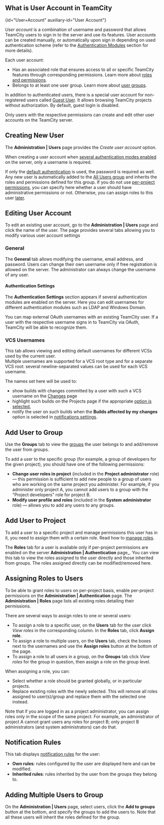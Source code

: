 [//]: # (title: Creating and Managing Users)
[//]: # (auxiliary-id: Creating and Managing Users;Managing Users and User Groups)

## What is User Account in TeamCity
{id="User+Account" auxiliary-id="User Account"}

_User account_ is a combination of username and password that allows TeamCity users to sign in to the server and use its features. User accounts can be created manually, or automatically upon sign in depending on used authentication scheme (refer to the [Authentication Modules](authentication-modules.md) section for more details).

Each user account:
* Has an associated role that ensures access to all or specific TeamCity features through corresponding permissions. Learn more about [roles and permissions](managing-roles-and-permissions.md).
* Belongs to at least one user group. Learn more about [user groups](creating-and-managing-user-groups.md).

In addition to authenticated users, there is a special user account for non-registered users called [Guest User](guest-user.md). It allows browsing TeamCity projects without authorization. By default, guest login is disabled.

Only users with the respective permissions can create and edit other user accounts on the TeamCity server.

## Creating New User

The __Administration | Users__ page provides the _Create user account_ option.

When creating a user account when [several authentication modes enabled](configuring-authentication-settings.md#Enabling+Multiple+Authentication+Modules) on the server, only a username is required.

If only the [default authentication](authentication-modules.md) is used, the password is required as well. Any new user is automatically added to the [All Users group](creating-and-managing-user-groups.md#%22All+Users%22+Group) and inherits the roles and permissions defined for this group. If you do not use [per-project permissions](managing-roles-and-permissions.md#Authorization+Mode), you can specify here whether a user should have administrative permissions or not. Otherwise, you can assign roles to this user [later](#Assigning+Roles+to+Users).

<anchor name="ManagingUsersandUserGroups-EditingUserAccount"/>

## Editing User Account

To edit an existing user account, go to the __Administration | Users__ page and click the name of the user. The page provides several tabs allowing you to modify various user account settings

### General

The __General__ tab allows modifying the username, email address, and password. Users can change their own username only if free registration is allowed on the server. The administrator can always change the username of any user.

#### Authentication Settings

The __Authentication Settings__ section appears if several authentication modules are enabled on the server. Here you can edit usernames for different authentication modules such as LDAP and Windows Domain.

You can map external OAuth usernames with an existing TeamCity user. If a user with the respective username signs in to TeamCity via OAuth, TeamCity will be able to recognize them.

<anchor name="vcsUsername"/>

<anchor name="ManagingUsersandUserGroups-vcsUsername"/>

### VCS Usernames

This tab allows viewing and editing default usernames for different VCSs used by the current user.   
Multiple usernames are supported for a VCS root type and for a separate VCS root: several newline-separated values can be used for each VCS username.

The names set here will be used to:
* show builds with changes committed by a user with such a VCS username on the [Changes](viewing-user-changes-in-builds.md) page
* highlight such builds on the Projects page if the appropriate [option is selected](configuring-your-user-profile.md#Customizing+UI),
* notify the user on such builds when the __Builds affected by my changes__ option is selected in [notifications settings](adding-notification-rules.md#What+Will+Be+Watched).

## Add User to Group

Use the __Groups__ tab to view the [groups](creating-and-managing-user-groups.md) the user belongs to and add/remove the user from groups.

To add a user to the specific group (for example, a group of developers for the given project), you should have one of the following permissions:

* **Change user roles in project** (included in the **Project administrator** role) — this permission is sufficient to add new people to a group of users who are working on the same project you administer. For example, if you administer only project A, you cannot add users to a group with the "Project developers" role for project B.
* **Modify user profile and roles** (included in the **System administrator** role) — allows you to add any users to any groups.

## Add User to Project

To add a user to a specific project and manage permissions this user has in it, you need to assign them with a certain role. Read how to [manage roles](managing-roles-and-permissions.md#Managing+Roles).

The __Roles__ tab for a user is available only if per-project permissions are enabled on the server __Administration | Authentication__ page_. You can view this tab to view the roles assigned to the user directly and those inherited from groups. The roles assigned directly can be modified/removed here.

<anchor name="assigningRoles"/>
<anchor name="ManagingUsersandUserGroups-Assigningrolestousers"/>

## Assigning Roles to Users
[//]: # (AltHead: assigningRoles)

To be able to grant roles to users on per-project basis, enable per-project permissions on the __Administration | Authentication__ page. The __Administration | Roles__ page lists all existing roles detailing their permissions.

There are several ways to assign roles to one or several users:
* To assign a role to a specific user, on the __Users__ tab for the user click _View roles_ in the corresponding column. In the __Roles__ tab, click __Assign role__.
* To assign a role to multiple users, on the __Users__ tab, check the boxes next to the usernames and use the __Assign roles__ button at the bottom of the page.
* To assign a role to all users in a group, on the __Groups__ tab click _View roles_ for the group in question, then assign a role on the group level.

When assigning a role, you can:
* Select whether a role should be granted globally, or in particular projects.
* Replace existing roles with the newly selected. This will remove all roles assigned to user(s)/group and replace them with the selected one instead.

Note that if you are logged in as a project administrator, you can assign roles only in the scope of the same project. For example, an administrator of project A cannot grant users any roles for project B; only project B administrators (and system administrators) can do that.

## Notification Rules

This tab displays [notification rules](adding-notification-rules.md) for the user:
* __Own rules__: rules configured by the user are displayed here and can be modified.
* __Inherited rules__: rules inherited by the user from the groups they belong to.

## Adding Multiple Users to Group

On the __Administration | Users__ page, select users, click the __Add to groups__ button at the bottom, and specify the groups to add the users to. Note that all these users will inherit the roles defined for the group.
